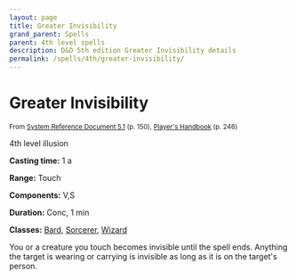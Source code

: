 ```yaml
---
layout: page
title: Greater Invisibility
grand_parent: Spells
parent: 4th level spells 
description: D&D 5th edition Greater Invisibility details
permalink: /spells/4th/greater-invisibility/
---
```


# Greater Invisibility

<small>From <a target="_blank" href="https://media.wizards.com/2016/downloads/DND/SRD-OGL_V5.1.pdf">System Reference Document 5.1</a> (p. 150), <a target="_blank" href="https://dnd.wizards.com/products/tabletop-games/rpg-products/rpg_playershandbook">Player's Handbook</a> (p. 246)</small>


4th level illusion

**Casting time:** 1 a

**Range:** Touch

**Components:** V,S 

**Duration:** Conc, 1 min

**Classes:** [Bard](/classes/bard/), [Sorcerer](/classes/sorcerer/), [Wizard](/classes/wizard/)

You or a creature you touch becomes invisible until the spell ends. Anything the target is wearing or carrying is invisible as long as it is on the target's person.